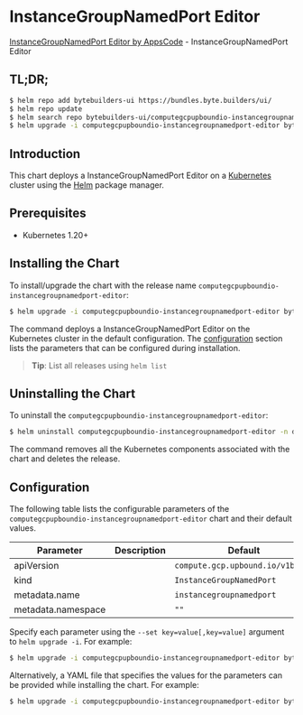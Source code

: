 # InstanceGroupNamedPort Editor

[InstanceGroupNamedPort Editor by AppsCode](https://byte.builders) - InstanceGroupNamedPort Editor

## TL;DR;

```bash
$ helm repo add bytebuilders-ui https://bundles.byte.builders/ui/
$ helm repo update
$ helm search repo bytebuilders-ui/computegcpupboundio-instancegroupnamedport-editor --version=v0.4.18
$ helm upgrade -i computegcpupboundio-instancegroupnamedport-editor bytebuilders-ui/computegcpupboundio-instancegroupnamedport-editor -n default --create-namespace --version=v0.4.18
```

## Introduction

This chart deploys a InstanceGroupNamedPort Editor on a [Kubernetes](http://kubernetes.io) cluster using the [Helm](https://helm.sh) package manager.

## Prerequisites

- Kubernetes 1.20+

## Installing the Chart

To install/upgrade the chart with the release name `computegcpupboundio-instancegroupnamedport-editor`:

```bash
$ helm upgrade -i computegcpupboundio-instancegroupnamedport-editor bytebuilders-ui/computegcpupboundio-instancegroupnamedport-editor -n default --create-namespace --version=v0.4.18
```

The command deploys a InstanceGroupNamedPort Editor on the Kubernetes cluster in the default configuration. The [configuration](#configuration) section lists the parameters that can be configured during installation.

> **Tip**: List all releases using `helm list`

## Uninstalling the Chart

To uninstall the `computegcpupboundio-instancegroupnamedport-editor`:

```bash
$ helm uninstall computegcpupboundio-instancegroupnamedport-editor -n default
```

The command removes all the Kubernetes components associated with the chart and deletes the release.

## Configuration

The following table lists the configurable parameters of the `computegcpupboundio-instancegroupnamedport-editor` chart and their default values.

|     Parameter      | Description |                   Default                   |
|--------------------|-------------|---------------------------------------------|
| apiVersion         |             | <code>compute.gcp.upbound.io/v1beta1</code> |
| kind               |             | <code>InstanceGroupNamedPort</code>         |
| metadata.name      |             | <code>instancegroupnamedport</code>         |
| metadata.namespace |             | <code>""</code>                             |


Specify each parameter using the `--set key=value[,key=value]` argument to `helm upgrade -i`. For example:

```bash
$ helm upgrade -i computegcpupboundio-instancegroupnamedport-editor bytebuilders-ui/computegcpupboundio-instancegroupnamedport-editor -n default --create-namespace --version=v0.4.18 --set apiVersion=compute.gcp.upbound.io/v1beta1
```

Alternatively, a YAML file that specifies the values for the parameters can be provided while
installing the chart. For example:

```bash
$ helm upgrade -i computegcpupboundio-instancegroupnamedport-editor bytebuilders-ui/computegcpupboundio-instancegroupnamedport-editor -n default --create-namespace --version=v0.4.18 --values values.yaml
```
